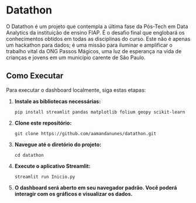 # Datathon

O Datathon é um projeto que contempla a última fase da Pós-Tech em Data Analytics da instituição de ensino FIAP. É o desafio final que englobará os conhecimentos obtidos em todas as disciplinas do curso. Este não é apenas um hackathon para dados; é uma missão para iluminar e amplificar o trabalho vital da ONG Passos Mágicos, uma luz de esperança na vida de crianças e jovens em um município carente de São Paulo.

## Como Executar

Para executar o dashboard localmente, siga estas etapas:

1. **Instale as bibliotecas necessárias:**
   ```
   pip install streamlit pandas matplotlib folium geopy scikit-learn
   ```

2. **Clone este repositório:**
   ```
   git clone https://github.com/aamandanunes/datathon.git
   ```

3. **Navegue até o diretório do projeto:**
   ```
   cd datathon
   ```

4. **Execute o aplicativo Streamlit:**
   ```
   streamlit run Inicio.py
   ```

5. **O dashboard será aberto em seu navegador padrão. Você poderá interagir com os gráficos e visualizar os dados.**
